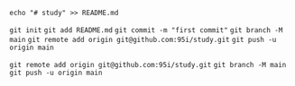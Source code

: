 ```echo "# study" >> README.md```

```git init```
```git add README.md```
```git commit -m "first commit"```
```git branch -M main```
```git remote add origin git@github.com:95i/study.git```
```git push -u origin main```



```git remote add origin git@github.com:95i/study.git```
```git branch -M main```
```git push -u origin main```
